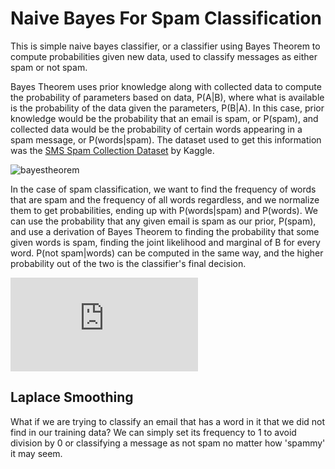 # Naive Bayes For Spam Classification
This is simple naive bayes classifier, or a classifier using Bayes Theorem to compute probabilities given new data, used to classify messages as either spam or not spam.

Bayes Theorem uses prior knowledge along with collected data to compute the probability of parameters based on data, P(A|B), where what is available is the probability of the data given the parameters, P(B|A). In this case, prior knowledge would be the probability that an email is spam, or P(spam), and collected data would be the probability of certain words appearing in a spam message, or P(words|spam). The dataset used to get this information was the [SMS Spam Collection Dataset](https://www.kaggle.com/uciml/sms-spam-collection-dataset) by Kaggle.

![bayestheorem](https://freethoughtblogs.com/reprobate/files/2017/12/formulas.9.png)

In the case of spam classification, we want to find the frequency of words that are spam and the frequency of all words regardless, and we normalize them to get probabilities, ending up with P(words|spam) and P(words). We can use the probability that any given email is spam as our prior, P(spam), and use a derivation of Bayes Theorem to finding the probability that some given words is spam, finding the joint likelihood and marginal of B for every word. P(not spam|words) can be computed in the same way, and the higher probability out of the two is the classifier's final decision.

![jointbayes](https://latex.codecogs.com/png.latex?%5Clarge%20P%28spam%7Cwords%29%20%3D%20P%28spam%29%5Cprod_%7Bk%7D%5Cfrac%7BP%28words_k%7Cspam%29%7D%7BP%28words_k%29%7D)

## Laplace Smoothing
What if we are trying to classify an email that has a word in it that we did not find in our training data? We can simply set its frequency to 1 to avoid division by 0 or classifying a message as not spam no matter how 'spammy' it may seem.

